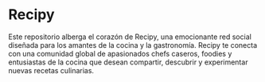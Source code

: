 # Recipy
Este repositorio alberga el corazón de Recipy, una emocionante red social diseñada para los amantes de la cocina y la gastronomía. Recipy te conecta con una comunidad global de apasionados chefs caseros, foodies y entusiastas de la cocina que desean compartir, descubrir y experimentar nuevas recetas culinarias.
